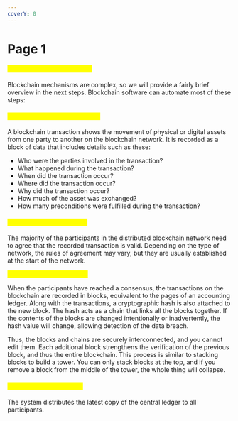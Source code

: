 ```yaml
---
coverY: 0
---
```


# Page 1

#### <mark style="color:yellow;">How does blockchain work?</mark>&#x20;

Blockchain mechanisms are complex, so we will provide a fairly brief overview in the next steps. Blockchain software can automate most of these steps:

#### <mark style="color:yellow;">Step 1 - Record the transaction</mark>&#x20;

A blockchain transaction shows the movement of physical or digital assets from one party to another on the blockchain network. It is recorded as a block of data that includes details such as these:

* Who were the parties involved in the transaction?&#x20;
* What happened during the transaction?&#x20;
* When did the transaction occur?&#x20;
* Where did the transaction occur?&#x20;
* Why did the transaction occur?&#x20;
* How much of the asset was exchanged?&#x20;
* How many preconditions were fulfilled during the transaction?

#### <mark style="color:yellow;">Step 2 - Obtain consensus</mark>&#x20;

The majority of the participants in the distributed blockchain network need to agree that the recorded transaction is valid. Depending on the type of network, the rules of agreement may vary, but they are usually established at the start of the network.

<mark style="color:yellow;">**Step 3 - Linking the blocks**</mark>&#x20;

When the participants have reached a consensus, the transactions on the blockchain are recorded in blocks, equivalent to the pages of an accounting ledger. Along with the transactions, a cryptographic hash is also attached to the new block. The hash acts as a chain that links all the blocks together. If the contents of the blocks are changed intentionally or inadvertently, the hash value will change, allowing detection of the data breach.

Thus, the blocks and chains are securely interconnected, and you cannot edit them. Each additional block strengthens the verification of the previous block, and thus the entire blockchain. This process is similar to stacking blocks to build a tower. You can only stack blocks at the top, and if you remove a block from the middle of the tower, the whole thing will collapse.

#### <mark style="color:yellow;">Step 4 - Share the ledger</mark>&#x20;

The system distributes the latest copy of the central ledger to all participants.
